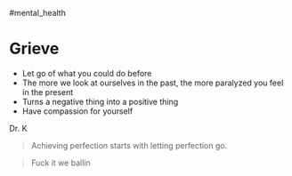 #mental_health
# Grieve
* Let go of what you could do before
* The more we look at ourselves in the past, the more paralyzed you feel in the present
* Turns a negative thing into a positive thing
* Have compassion for yourself

Dr. K
> Achieving perfection starts with letting perfection go.

> Fuck it we ballin